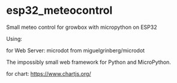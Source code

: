 # esp32_meteocontrol
Small meteo control for growbox with micropython on ESP32

Using:

for Web Server:
microdot
from miguelgrinberg/microdot

The impossibly small web framework for Python and MicroPython. 

for chart:
https://www.chartjs.org/
